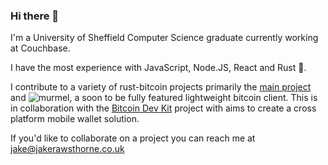 ### Hi there 👋

I'm a University of Sheffield Computer Science graduate currently working at Couchbase.

I have the most experience with JavaScript, Node.JS, React and Rust 🦀.

I contribute to a variety of rust-bitcoin projects primarily the [main project](https://github.com/rust-bitcoin/rust-bitcoin) and ![murmel](https://github.com/rust-bitcoin/murmel), a soon to be fully featured lightweight bitcoin client. This is in collaboration with the [Bitcoin Dev Kit](https://github.com/bitcoindevkit) project with aims to create a cross platform mobile wallet solution.

If you'd like to collaborate on a project you can reach me at jake@jakerawsthorne.co.uk
